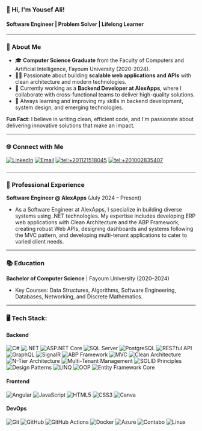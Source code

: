 ###

###
###                                                           👋 Hi, I'm Yousef Ali!  
####                                              Software Engineer | Problem Solver | Lifelong Learner
---

### 🌟 About Me

- 🎓 **Computer Science Graduate** from the Faculty of Computers and Artificial Intelligence, Fayoum University (2020-2024).  
- 👨‍💻 Passionate about building **scalable web applications and APIs** with clean architecture and modern technologies.  
- 🚀 Currently working as a **Backend Developer at AlexApps**, where I collaborate with cross-functional teams to deliver high-quality solutions.  
- 🌱 Always learning and improving my skills in backend development, system design, and emerging technologies.

**Fun Fact**: I believe in writing clean, efficient code, and I'm passionate about delivering innovative solutions that make an impact.

---

### 🌐 Connect with Me  

<div align="left">
  <a href="https://linkedin.com/in/yousef-ali-saber"><img src="https://img.shields.io/badge/-LinkedIn-blue?logo=linkedin&logoColor=white&style=for-the-badge" alt="LinkedIn" /></a>
  <a href="mailto:ya1654@fayoum.edu.eg"><img src="https://img.shields.io/badge/-Email-red?logo=gmail&logoColor=white&style=for-the-badge" alt="Email" /></a>
  <a href="tel:+201121518045"><img src="https://img.shields.io/badge/+201121518045%20-%23FF5733?logo=phoneNumber&logoColor=white&style=for-the-badge" alt="tel:+201121518045" /></a>
  <a href="tel:+201002835407"><img src="https://img.shields.io/badge/+201002835407%20-%23FF5733?logo=phoneNumber&logoColor=white&style=for-the-badge" alt="tel:+201002835407" /></a>
</div>

###
---

### 💼 Professional Experience

**Software Engineer @ AlexApps** (July 2024 – Present)  
- As a Software Engineer at AlexApps, I specialize in building diverse systems using .NET technologies. My expertise includes developing ERP web applications with Clean Architecture and the ABP Framework, creating robust Web APIs, designing dashboards and systems following the MVC pattern, and developing multi-tenant applications to cater to varied client needs.

---

### 📚 Education

**Bachelor of Computer Science** | Fayoum University (2020–2024)  
- Key Courses: Data Structures, Algorithms, Software Engineering, Databases, Networking, and Discrete Mathematics.  

---

### 🖥️ Tech Stack:

#### **Backend**
![C#](https://img.shields.io/badge/-C%23-239120?logo=c-sharp&logoColor=white&style=for-the-badge)
![.NET](https://img.shields.io/badge/-.NET-512BD4?logo=dotnet&logoColor=white&style=for-the-badge)
![ASP.NET Core](https://img.shields.io/badge/-ASP.NET%20Core-512BD4?logo=dotnet&logoColor=white&style=for-the-badge)
![SQL Server](https://img.shields.io/badge/-SQL%20Server-CC2927?logo=microsoft-sql-server&logoColor=white&style=for-the-badge)
![PostgreSQL](https://img.shields.io/badge/-PostgreSQL-4169E1?logo=postgresql&logoColor=white&style=for-the-badge)
![RESTful API](https://img.shields.io/badge/-RESTful%20API-000000?logo=rest&logoColor=white&style=for-the-badge)
![GraphQL](https://img.shields.io/badge/-GraphQL-E10098?logo=graphql&logoColor=white&style=for-the-badge)
![SignalR](https://img.shields.io/badge/-SignalR-512BD4?logo=dotnet&logoColor=white&style=for-the-badge)
![ABP Framework](https://img.shields.io/badge/-ABP%20Framework-512BD4?style=for-the-badge)
![MVC](https://img.shields.io/badge/-MVC-512BD4?style=for-the-badge)
![Clean Architecture](https://img.shields.io/badge/-Clean%20Architecture-512BD4?style=for-the-badge)
![N-Tier Architecture](https://img.shields.io/badge/-N--Tier%20Architecture-512BD4?style=for-the-badge)
![Multi-Tenant Management](https://img.shields.io/badge/-Multi--Tenant%20Management-512BD4?style=for-the-badge)
![SOLID Principles](https://img.shields.io/badge/-SOLID%20Principles-512BD4?style=for-the-badge)
![Design Patterns](https://img.shields.io/badge/-Design%20Patterns-512BD4?style=for-the-badge)
![LINQ](https://img.shields.io/badge/-LINQ-239120?style=for-the-badge)
![OOP](https://img.shields.io/badge/-OOP-239120?style=for-the-badge)
![Entity Framework Core](https://img.shields.io/badge/-Entity%20Framework%20Core-512BD4?style=for-the-badge)

#### **Frontend**
![Angular](https://img.shields.io/badge/-Angular-DD0031?logo=angular&logoColor=white&style=for-the-badge)
![JavaScript](https://img.shields.io/badge/-JavaScript-F7DF1E?logo=javascript&logoColor=black&style=for-the-badge)
![HTML5](https://img.shields.io/badge/-HTML5-E34F26?logo=html5&logoColor=white&style=for-the-badge)
![CSS3](https://img.shields.io/badge/-CSS3-1572B6?logo=css3&logoColor=white&style=for-the-badge)
![Canva](https://img.shields.io/badge/-Canva-00C4CC?logo=canva&logoColor=white&style=for-the-badge)

#### **DevOps**
![Git](https://img.shields.io/badge/-Git-F05032?logo=git&logoColor=white&style=for-the-badge)
![GitHub](https://img.shields.io/badge/-GitHub-181717?logo=github&logoColor=white&style=for-the-badge)
![GitHub Actions](https://img.shields.io/badge/-GitHub%20Actions-2088FF?logo=github-actions&logoColor=white&style=for-the-badge)
![Docker](https://img.shields.io/badge/-Docker-2496ED?logo=docker&logoColor=white&style=for-the-badge)
![Azure](https://img.shields.io/badge/-Azure-0078D4?logo=microsoft-azure&logoColor=white&style=for-the-badge)
![Contabo](https://img.shields.io/badge/-Contabo-0078D4?logo=contabo&logoColor=white&style=for-the-badge)
![Linux](https://img.shields.io/badge/-Linux-FCC624?logo=linux&logoColor=black&style=for-the-badge)
